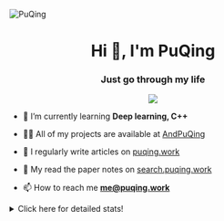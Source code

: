 ![PuQing](https://user-images.githubusercontent.com/27223114/171565019-9a56fae6-b08b-421f-99db-7e830da42371.png)

<h1 align="center">Hi 👋, I'm PuQing</h1>
<h3 align="center">Just go through my life</h3>

<p align="center">
  <img src="https://github-widgetbox.vercel.app/api/profile?username=AndPuQing&data=followers,repositories,stars,commits"/>
</p>

- 🌱 I’m currently learning **Deep learning, C++**

- 👨‍💻 All of my projects are available at [AndPuQing](https://github.com/AndPuQing)

- 📝 I regularly write articles on [puqing.work](http://puqing.work)

- 📜 My read the paper notes on [search.puqing.work](https://search.puqing.work)

- 📫 How to reach me **me@puqing.work**

<details>
<summary>Click here for detailed stats!</summary>

<!--START_SECTION:waka-->
**I'm a Night 🦉** 

```text
🌞 Morning    22 commits     ██░░░░░░░░░░░░░░░░░░░░░░░   9.65% 
🌆 Daytime    73 commits     ████████░░░░░░░░░░░░░░░░░   32.02% 
🌃 Evening    99 commits     ██████████░░░░░░░░░░░░░░░   43.42% 
🌙 Night      34 commits     ███░░░░░░░░░░░░░░░░░░░░░░   14.91%

```


📊 **This Week I Spent My Time On** 

```text
💬 Programming Languages: 
Python                   12 hrs 50 mins      ███████████░░░░░░░░░░░░░░   45.18% 
Java                     5 hrs 58 mins       █████░░░░░░░░░░░░░░░░░░░░   21.04% 
Markdown                 2 hrs 31 mins       ██░░░░░░░░░░░░░░░░░░░░░░░   8.88% 
JavaScript               2 hrs 29 mins       ██░░░░░░░░░░░░░░░░░░░░░░░   8.76% 
TypeScript               1 hr 32 mins        █░░░░░░░░░░░░░░░░░░░░░░░░   5.4%

🔥 Editors: 
VS Code                  14 hrs 40 mins      █████████████░░░░░░░░░░░░   51.61% 
IntelliJ                 6 hrs 31 mins       █████░░░░░░░░░░░░░░░░░░░░   22.93% 
PyCharm                  5 hrs 12 mins       ████░░░░░░░░░░░░░░░░░░░░░   18.32% 
WebStorm                 2 hrs 1 min         █░░░░░░░░░░░░░░░░░░░░░░░░   7.14%

💻 Operating System: 
Windows                  25 hrs 11 mins      ██████████████████████░░░   88.61% 
Linux                    3 hrs 14 mins       ██░░░░░░░░░░░░░░░░░░░░░░░   11.39%

```


<!--END_SECTION:waka-->
</details>
